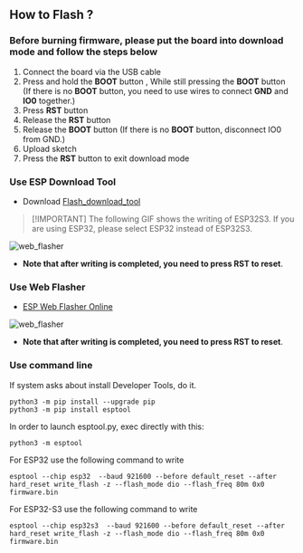 

## How to Flash ?


### Before burning firmware, please put the board into download mode and follow the steps below

 1. Connect the board via the USB cable
 2. Press and hold the **BOOT** button , While still pressing the **BOOT** button (If there is no **BOOT** button, you need to use wires to connect **GND** and **IO0** together.)
 3. Press **RST** button
 4. Release the **RST** button
 5. Release the **BOOT** button (If there is no **BOOT** button, disconnect IO0 from GND.)
 6. Upload sketch
 7. Press the **RST** button to exit download mode



### Use ESP Download Tool

- Download [Flash_download_tool](https://www.espressif.com.cn/sites/default/files/tools/flash_download_tool_3.9.6_0.zip)

> \[!IMPORTANT]
> The following GIF shows the writing of ESP32S3. If you are using ESP32, please select ESP32 instead of ESP32S3.

![web_flasher](./images/esp_downloader.gif)

* **Note that after writing is completed, you need to press RST to reset**.

### Use Web Flasher

- [ESP Web Flasher Online](https://espressif.github.io/esptool-js/)

![web_flasher](./images/web_flasher.gif)

* **Note that after writing is completed, you need to press RST to reset**.

### Use command line


If system asks about install Developer Tools, do it.

```
python3 -m pip install --upgrade pip
python3 -m pip install esptool
```

In order to launch esptool.py, exec directly with this:

```
python3 -m esptool
```

For ESP32 use the following command to write

```
esptool --chip esp32  --baud 921600 --before default_reset --after hard_reset write_flash -z --flash_mode dio --flash_freq 80m 0x0 firmware.bin

```


For ESP32-S3 use the following command to write

```
esptool --chip esp32s3  --baud 921600 --before default_reset --after hard_reset write_flash -z --flash_mode dio --flash_freq 80m 0x0 firmware.bin

```
